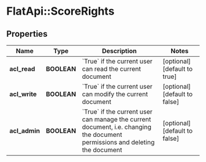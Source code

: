 # FlatApi::ScoreRights

## Properties
Name | Type | Description | Notes
------------ | ------------- | ------------- | -------------
**acl_read** | **BOOLEAN** | &#x60;True&#x60; if the current user can read the current document  | [optional] [default to true]
**acl_write** | **BOOLEAN** | &#x60;True&#x60; if the current user can modify the current document  | [optional] [default to false]
**acl_admin** | **BOOLEAN** | &#x60;True&#x60; if the current user can manage the current document, i.e. changing the document permissions and deleting the document  | [optional] [default to false]


